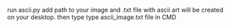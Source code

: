 run ascii.py add path to your image and .txt file with ascii art will be created on your desktop. then type type ascii_image.txt file in CMD
